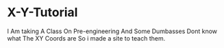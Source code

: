# X-Y-Tutorial
I Am taking A Class On Pre-engineering And Some Dumbasses Dont know what The XY Coords are So i made a site to teach them.
